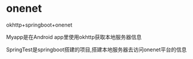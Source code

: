 # onenet
okhttp+springboot+onenet

Myapp是在Android app里使用okhttp获取本地服务器信息

SpringTest是springboot搭建的项目,搭建本地服务器去访问onenet平台的信息
